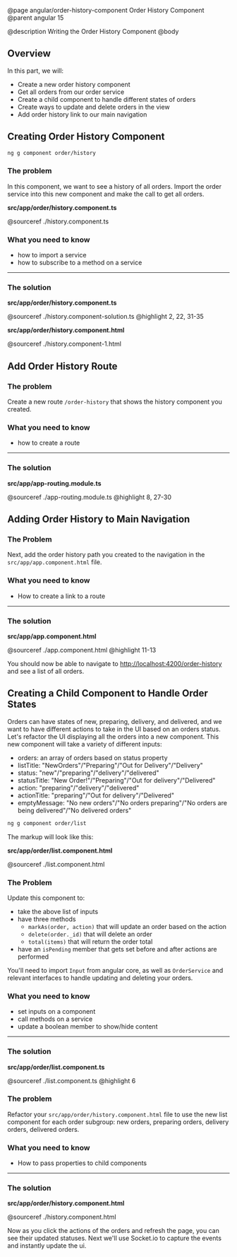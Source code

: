 @page angular/order-history-component Order History Component
@parent angular 15

@description Writing the Order History Component
@body

## Overview

In this part, we will:

- Create a new order history component
- Get all orders from our order service
- Create a child component to handle different states of orders
- Create ways to update and delete orders in the view
- Add order history link to our main navigation

## Creating Order History Component

```bash
ng g component order/history
```

### The problem

In this component, we want to see a history of all orders. Import the order service into this new component and make the call to get all orders.

__src/app/order/history.component.ts__

@sourceref ./history.component.ts

### What you need to know

- how to import a service
- how to subscribe to a method on a service 

---

### The solution

__src/app/order/history.component.ts__

@sourceref ./history.component-solution.ts
@highlight 2, 22, 31-35


__src/app/order/history.component.html__

@sourceref ./history.component-1.html

## Add Order History Route

### The problem

Create a new route `/order-history` that shows the history component you created. 

### What you need to know

- how to create a route

---

### The solution

__src/app/app-routing.module.ts__

@sourceref ./app-routing.module.ts
@highlight 8, 27-30


## Adding Order History to Main Navigation

### The Problem

Next, add the order history path you created to the navigation in the `src/app/app.component.html` file.

### What you need to know

- How to create a link to a route

---

### The solution

__src/app/app.component.html__

@sourceref ./app.component.html
@highlight 11-13

You should now be able to navigate to <a href="http://localhost:4200/order-history" target="_blank">http://localhost:4200/order-history</a> and see a list of all orders. 

## Creating a Child Component to Handle Order States

Orders can have states of new, preparing, delivery, and delivered, and we want to have different actions to take in the UI based on an orders status. Let's refactor the UI displaying all the orders into a new component. This new component will take a variety of different inputs: 
- orders: an array of orders based on status property
- listTitle: "NewOrders"/"Preparing"/"Out for Delivery"/"Delivery"
- status: "new"/"preparing"/"delivery"/"delivered"
- statusTitle: "New Order!"/"Preparing"/"Out for delivery"/"Delivered"
- action: "preparing"/"delivery"/"delivered"
- actionTitle: "preparing"/"Out for delivery"/"Delivered"
- emptyMessage: "No new orders"/"No orders preparing"/"No orders are being delivered"/"No delivered orders"

```bash
ng g component order/list
```

The markup will look like this:

__src/app/order/list.component.html__

@sourceref ./list.component.html

### The Problem

Update this component to:
- take the above list of inputs
- have three methods
  - `markAs(order, action)` that will update an order based on the action
  - `delete(order._id)` that will delete an order
  - `total(items)` that will return the order total
- have an `isPending` member that gets set before and after actions are performed
  
You'll need to import `Input` from angular core, as well as `OrderService` and relevant interfaces to handle updating and deleting your orders.

### What you need to know

- set inputs on a component
- call methods on a service
- update a boolean member to show/hide content
  
---

### The solution

__src/app/order/list.component.ts__

@sourceref ./list.component.ts
@highlight 6

### The problem

Refactor your `src/app/order/history.component.html` file to use the new list component for each order subgroup: new orders, preparing orders, delivery orders, delivered orders.


### What you need to know

- How to pass properties to child components

---

### The solution

__src/app/order/history.component.html__

@sourceref ./history.component.html


Now as you click the actions of the orders and refresh the page, you can see their updated statuses. Next we'll use Socket.io to capture the events and instantly update the ui.
